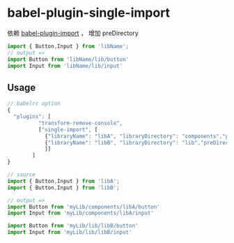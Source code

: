# babel-plugin-single-import
依赖 [babel-plugin-import](https://github.com/ant-design/babel-plugin-import) ， 增加 preDirectory

``` javascript
import { Button,Input } from 'libName';
// output =>
import Button from 'libName/lib/button'
import Input from 'libName/lib/input'
```

## Usage
``` javascript
//.babelrc option
{
  "plugins": [
          "transform-remove-console",
          ["single-import", [
            {"libraryName": "libA", "libraryDirectory": "components","preDirectory":"myLib"},
            {"libraryName": "libB", "libraryDirectory": "lib","preDirectory":"myLib"}
            ]]
        ]
}

// source
import { Button,Input } from 'libA';
import { Button,Input } from 'libB';

// output =>
import Button from 'myLib/components/libA/button'
import Input from 'myLib/components/libA/input'

import Button from 'myLib/lib/libB/button'
import Input from 'myLib/lib/libB/input'

```
